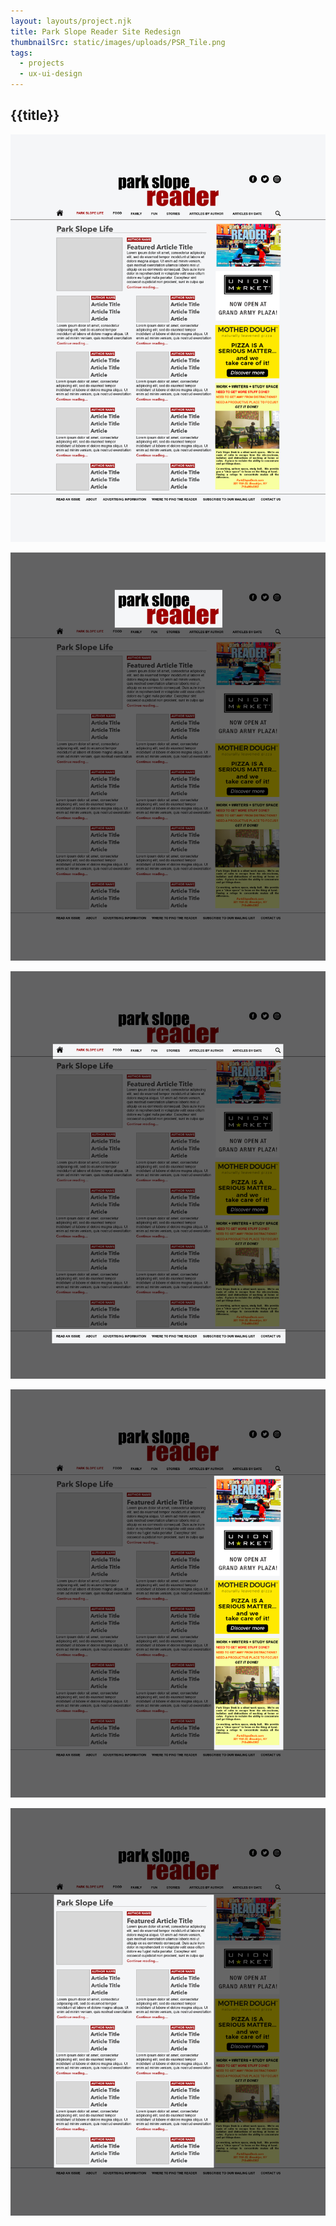 ```yaml
---
layout: layouts/project.njk
title: Park Slope Reader Site Redesign
thumbnailSrc: static/images/uploads/PSR_Tile.png
tags:
  - projects
  - ux-ui-design
---
```

## {{title}}

<img src="/static/images/uploads/PSR_Website_Redo.png" class="object-fit:contain"></img>

<img src="/static/images/uploads/PSR_Website_Redo-Logo.png" class="object-fit:contain"></img>

<img src="/static/images/uploads/PSR_Website_Redo-Navigation.png" class="object-fit:contain"></img>

<img src="/static/images/uploads/PSR_Website_Redo-Ads.png" class="object-fit:contain"></img>

<img src="/static/images/uploads/PSR_Website_Redo-Articles.png" class="object-fit:contain"></img>
